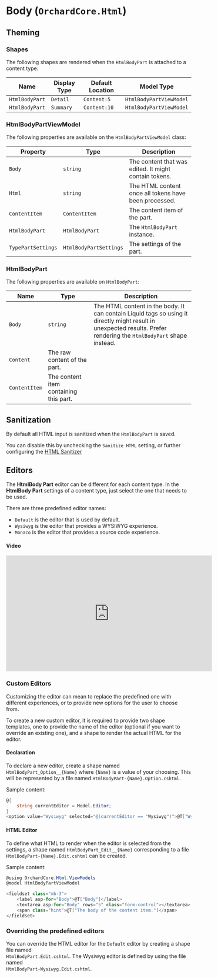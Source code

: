 # Body (`OrchardCore.Html`)

## Theming

### Shapes

The following shapes are rendered when the `HtmlBodyPart` is attached to a content type:

| Name | Display Type | Default Location | Model Type |
| ------| ------------ |----------------- | ---------- |
| `HtmlBodyPart` | `Detail` | `Content:5` | `HtmlBodyPartViewModel` |
| `HtmlBodyPart` | `Summary` | `Content:10` | `HtmlBodyPartViewModel` |

### HtmlBodyPartViewModel

The following properties are available on the `HtmlBodyPartViewModel` class:

| Property | Type | Description |
| --------- | ---- |------------ |
| `Body` | `string` | The content that was edited. It might contain tokens. |
| `Html` | `string` | The HTML content once all tokens have been processed. |
| `ContentItem` | `ContentItem` | The content item of the part. |
| `HtmlBodyPart` | `HtmlBodyPart` | The `HtmlBodyPart` instance. |
| `TypePartSettings` | `HtmlBodyPartSettings` | The settings of the part. |

### HtmlBodyPart

The following properties are available on `HtmlBodyPart`:

| Name | Type | Description |
| -----| ---- |------------ |
| `Body` | `string` | The HTML content in the body. It can contain Liquid tags so using it directly might result in unexpected results. Prefer rendering the `HtmlBodyPart` shape instead. |
| `Content` | The raw content of the part. |
| `ContentItem` | The content item containing this part. |

## Sanitization

By default all HTML input is sanitized when the `HtmlBodyPart` is saved.

You can disable this by unchecking the `Sanitize HTML` setting, or further configuring the [HTML Sanitizer](../../core/Sanitizer/README.md)

## Editors

The __HtmlBody Part__ editor can be different for each content type. In the __HtmlBody Part__ settings of a 
content type, just select the one that needs to be used.

There are three predefined editor names:

- `Default` is the editor that is used by default.
- `Wysiwyg` is the editor that provides a WYSIWYG experience.
- `Monaco` is the editor that provides a source code experience.

#### Video

<iframe width="560" height="315" src="https://www.youtube-nocookie.com/embed/lnjdRildsL8" frameborder="0" allow="accelerometer; autoplay; encrypted-media; gyroscope; picture-in-picture" allowfullscreen></iframe>

### Custom Editors

Customizing the editor can mean to replace the predefined one with different experiences, or to provide
new options for the user to choose from.

To create a new custom editor, it is required to provide two shape templates, one to provide
the name of the editor (optional if you want to override an existing one), and a shape to
render the actual HTML for the editor.

#### Declaration

To declare a new editor, create a shape named `HtmlBodyPart_Option__{Name}` where `{Name}` is a value 
of your choosing. This will be represented by a file named `HtmlBodyPart-{Name}.Option.cshtml`.

Sample content:

```csharp
@{
    string currentEditor = Model.Editor;
}
<option value="Wysiwyg" selected="@(currentEditor == "Wysiwyg")">@T["Wysiwyg editor"]</option>
```

#### HTML Editor

To define what HTML to render when the editor is selected from the settings, a shape named `HtmlBodyPart_Edit__{Name}` corresponding to a file `HtmlBodyPart-{Name}.Edit.cshtml` can be created.

Sample content:

```csharp
@using OrchardCore.Html.ViewModels
@model HtmlBodyPartViewModel

<fieldset class="mb-3">
    <label asp-for="Body">@T["Body"]</label>
    <textarea asp-for="Body" rows="5" class="form-control"></textarea>
    <span class="hint">@T["The body of the content item."]</span>
</fieldset>
```

### Overriding the predefined editors

You can override the HTML editor for the `Default` editor by creating a shape file named  
`HtmlBodyPart.Edit.cshtml`. The Wysiwyg editor is defined by using the file named  
`HtmlBodyPart-Wysiwyg.Edit.cshtml`.
